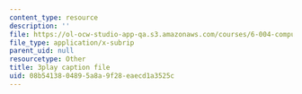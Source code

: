 ```yaml
---
content_type: resource
description: ''
file: https://ol-ocw-studio-app-qa.s3.amazonaws.com/courses/6-004-computation-structures-spring-2017/08b5413804895a8a9f28eaecd1a3525c_9M0dd86FUoA.vtt
file_type: application/x-subrip
parent_uid: null
resourcetype: Other
title: 3play caption file
uid: 08b54138-0489-5a8a-9f28-eaecd1a3525c
---
```


